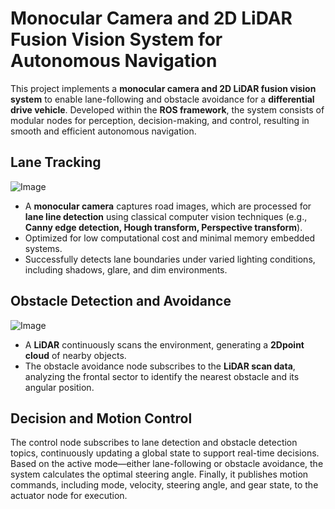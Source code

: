 # Monocular Camera and 2D LiDAR Fusion Vision System for Autonomous Navigation
This project implements a **monocular camera and 2D LiDAR fusion vision system** to enable lane-following and obstacle avoidance for a **differential drive vehicle**. Developed within the **ROS framework**, the system consists of modular nodes for perception, decision-making, and control, resulting in smooth and efficient autonomous navigation.  


## Lane Tracking
![Image](https://github.com/user-attachments/assets/1f9c7c82-c445-442d-a9a6-d26b829239cd)
- A **monocular camera** captures road images, which are processed for **lane line detection** using classical computer vision techniques (e.g., **Canny edge detection, Hough transform, Perspective transform**).
- Optimized for low computational cost and minimal memory embedded systems.
- Successfully detects lane boundaries under varied lighting conditions, including shadows, glare, and dim environments.
  
## Obstacle Detection and Avoidance
![Image](https://github.com/user-attachments/assets/85ea2942-973c-4a9f-9cd7-3affd045741c)
- A **LiDAR** continuously scans the environment, generating a **2Dpoint cloud** of nearby objects.  
- The obstacle avoidance node subscribes to the **LiDAR scan data**, analyzing the frontal sector to identify the nearest obstacle and its angular position.  


## **Decision and Motion Control**  
The control node subscribes to lane detection and obstacle detection topics, continuously updating a global state to support real-time decisions. Based on the active mode—either lane-following or obstacle avoidance, the system calculates the optimal steering angle. Finally, it publishes motion commands, including mode, velocity, steering angle, and gear state, to the actuator node for execution.
